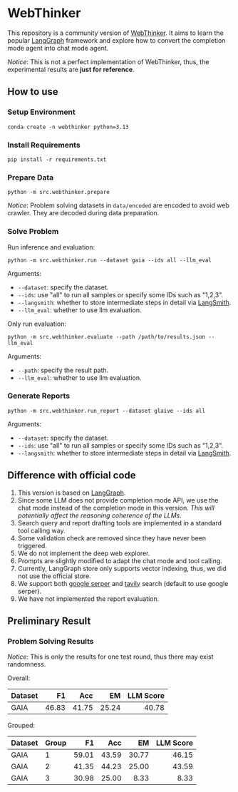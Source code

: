 # WebThinker

This repository is a community version of [WebThinker](https://github.com/RUC-NLPIR/WebThinker).
It aims to learn the popular [LangGraph](https://langchain-ai.github.io/langgraph/) framework and explore how to convert the completion mode agent into chat mode agent.

*Notice*: This is not a perfect implementation of WebThinker,
thus, the experimental results are **just for reference**.

## How to use

### Setup Environment

```shell
conda create -n webthinker python=3.13
```

### Install Requirements

```shell
pip install -r requirements.txt
```

### Prepare Data

```shell
python -m src.webthinker.prepare
```

*Notice*: Problem solving datasets in `data/encoded` are encoded to avoid web crawler.
They are decoded during data preparation.

### Solve Problem

Run inference and evaluation:

```shell
python -m src.webthinker.run --dataset gaia --ids all --llm_eval
```

Arguments:

- `--dataset`: specify the dataset.
- `--ids`: use "all" to run all samples or specify some IDs such as "1,2,3".
- `--langsmith`: whether to store intermediate steps in detail via [LangSmith](https://www.langchain.com/langsmith).
- `--llm_eval`: whether to use llm evaluation.

Only run evaluation:

```shell
python -m src.webthinker.evaluate --path /path/to/results.json --llm_eval
```

Arguments:

- `--path`: specify the result path.
- `--llm_eval`: whether to use llm evaluation.

### Generate Reports

```shell
python -m src.webthinker.run_report --dataset glaive --ids all
```

Arguments:

- `--dataset`: specify the dataset.
- `--ids`: use "all" to run all samples or specify some IDs such as "1,2,3".
- `--langsmith`: whether to store intermediate steps in detail via [LangSmith](https://www.langchain.com/langsmith).

## Difference with official code

1. This version is based on [LangGraph](https://langchain-ai.github.io/langgraph/).
2. Since some LLM does not provide completion mode API, we use the chat mode instead of the completion mode in this version. *This will potentially affect the reasoning coherence of the LLMs*.
3. Search query and report drafting tools are implemented in a standard tool calling way.
4. Some validation check are removed since they have never been triggered.
5. We do not implement the deep web explorer.
6. Prompts are slightly modified to adapt the chat mode and tool calling.
7. Currently, LangGraph store only supports vector indexing, thus, we did not use the official store.
8. We support both [google serper](https://serper.dev/) and [tavily](https://www.tavily.com/) search (default to use google serper).
9. We have not implemented the report evaluation.

## Preliminary Result

### Problem Solving Results

*Notice*: This is only the results for one test round, thus there may exist randomness.

Overall:

| Dataset |    F1 |   Acc |    EM | LLM Score |
| ------- | ----: | ----: | ----: | --------: |
| GAIA    | 46.83 | 41.75 | 25.24 |     40.78 |

Grouped:

| Dataset | Group |    F1 |   Acc |    EM | LLM Score |
| ------- | ----- | ----: | ----: | ----: | --------: |
| GAIA    | 1     | 59.01 | 43.59 | 30.77 |     46.15 |
| GAIA    | 2     | 41.35 | 44.23 | 25.00 |     43.59 |
| GAIA    | 3     | 30.98 | 25.00 |  8.33 |      8.33 |
